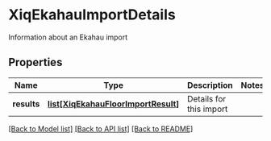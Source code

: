 # XiqEkahauImportDetails

Information about an Ekahau import
## Properties
Name | Type | Description | Notes
------------ | ------------- | ------------- | -------------
**results** | [**list[XiqEkahauFloorImportResult]**](XiqEkahauFloorImportResult.md) | Details for this import | 

[[Back to Model list]](../README.md#documentation-for-models) [[Back to API list]](../README.md#documentation-for-api-endpoints) [[Back to README]](../README.md)


